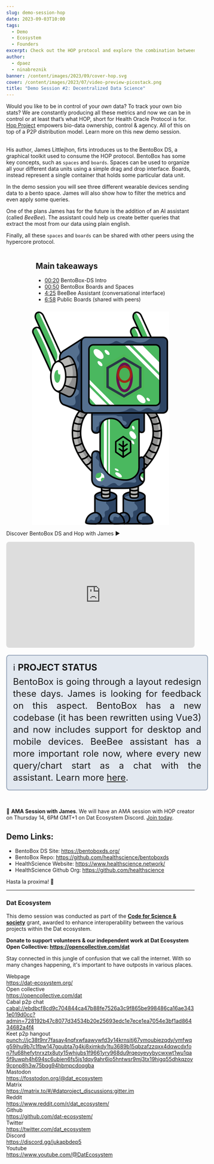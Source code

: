 ```yaml
---
slug: demo-session-hop
date: 2023-09-03T10:00
tags:
  - Demo
  - Ecosystem
  - Founders
excerpt: Check out the HOP protocol and explore the combination between data science, bio & ecosystem metrics and the power of peers.
author:
  - dpaez
  - ninabreznik
banner: /content/images/2023/09/cover-hop.svg
cover: /content/images/2023/07/video-preview-picostack.png
title: "​​Demo Session #2: Decentralized Data Science"
---
```

<div>
Would you like to be in control of your <i>own</i> data? To track your own bio stats? We are constantly producing all these metrics and now we can be in control or at least that’s what HOP, short for Health Oracle Protocol is for. <br/>
<a href="https://www.healthscience.network/">Hop Project</a> empowers bio-data ownership, control & agency. All of this on top of a P2P distribution model. Learn more on this new demo session.
<br/><br/>

His author, James Littlejhon, firts introduces us to the BentoBox DS, a graphical toolkit used to consume the HOP protocol.
BentoBox has some key concepts, such as `spaces` and `boards`. Spaces can be used to organize all your different data units using a simple drag and drop interface. Boards, instead represent a single container that holds some particular data unit.

In the demo session you will see three different wearable devices sending data to a bento space. James will also show how to filter the metrics and even apply some queries.

One of the plans James has for the future is the addition of an AI assistant (called *BeeBee*). The assistant could help us create better queries that extract the most from our data using plain english.

Finally, all these `spaces` and `boards` can be shared with other peers using the hypercore protocol.

<div class="container">
  <div class="image">
    <img src="/content/images/2023/09/demo-hop.svg" alt="hop logo and dat robot" style="width: 100%;" />
  </div>
  <div>
  <h2>Main takeaways</h2>

  - [00:20](https://youtu.be/hMf2ui2uVWs?t=20) BentoBox-DS Intro
  - [00:50](https://youtu.be/hMf2ui2uVWs?t=50) BentoBox Boards and Spaces
  - [4:25](https://youtu.be/hMf2ui2uVWs?t=264) BeeBee Assistant (conversational interface)
  - [6:58](https://youtu.be/hMf2ui2uVWs?t=418) Public Boards (shared with peers)

  </div>
</div>

Discover BentoBox DS and Hop with James ▶️
<iframe style="width: 100%; aspect-ratio: 16/9; border-radius: 0.5rem;" src="https://www.youtube.com/embed/hMf2ui2uVWs?si=rHoHLm_92uTH5_go" title="HOP Demo Session" frameborder="0" allow="accelerometer; autoplay; clipboard-write; encrypted-media; gyroscope; picture-in-picture; web-share" allowfullscreen></iframe>

<div class="note">
ℹ️ <b>Project status</b> <br/>
BentoBox is going through a layout redesign these days. James is looking for feedback on this aspect. BentoBox has a new codebase (it has been rewritten using Vue3) and now includes support for desktop and mobile devices. BeeBee assistant has a more important role now, where every new query/chart start as a chat with the assistant. Learn more <a href="https://diyhslab.medium.com/driving-towards-beta-alpha-next-steps-e30ae12dbf60">here</a>.
</div>
<br/>

🎥 **AMA Session with James**. We will have an AMA session with HOP creator on Thursday 14, 6PM GMT+1 on Dat Ecosystem Discord. [Join today](https://discord.gg/rRXD2nakX4).

## Demo Links:

- BentoBox DS Site: https://bentoboxds.org/
- BentoBox Repo: https://github.com/healthscience/bentoboxds
- HealthScience Website: https://www.healthscience.network/
- HealthScience Github Org: https://github.com/healthscience

Hasta la proxima! 👋

<style>
  /* mobile first */
.container {
  display: flex;
  flex-direction: column;
}

.note {
  width: 100%;
  background-color: rgb(226 232 240);
  padding: 16px;
  font-size: 1.5rem;
  line-height: 2rem;
  border: 2px solid rgb(148 163 184);
  border-radius: 0.5rem;
  margin: 16px 0;
  text-align: justify;
}

.note b {
  display: inline-block;
  margin-bottom: 6px;
  text-transform: uppercase;
}

.post-full-image {
  background-size: 75%;
  background-repeat: no-repeat;
}

.image-right {
  float:right;
}
.image-left {
  float:left;
}
/* .image {
  flex-grow: 1;
  margin-left: 30px;
  max-width: 30%;
} */
.image img {
  display:block;
  width:100%;
}

.container {
  flex-direction: column-reverse;
  justify-content: space-between;
  gap: 10px;
  align-items: center;
}

.image {
  flex-basis: 30%;
}

@media only screen and (min-width: 1024px) {
  .post-full-image {
    background-size: 50%;
  }

  .container {
    flex-direction: row;
    gap: 30px;
  }

  .image {
    flex-basis: 25%;
  }

  .note {
    padding: 16px 32px;
  }
}
</style>
</div>

------
<div class="about-ecosystem">

### Dat Ecosystem

This demo session was conducted as part of the **[Code for Science & society](https://www.codeforsociety.org/)** grant, awarded to enhance interoperability between the various projects within the Dat ecosystem.

**Donate to support volunteers & our independent work at Dat Ecosystem
Open Collective: https://opencollective.com/dat**

Stay connected in this jungle of confusion that we call the internet. With so many changes happening, it's important to have outposts in various places.

<div class="grid">
  <div class="name">Webpage</div>
  <div class="link"><a target="_blank" href="https://dat-ecosystem.org/">https://dat-ecosystem.org/</a></div>
  <div class="name">Open collective</div>
  <div class="link"><a target="_blank" href="https://opencollective.com/dat">https://opencollective.com/dat</a></div>
  <div class="name">Cabal p2p chat</div>
  <div class="link"><a target="_blank" href="#">cabal://ebdbcf8cd9c704844ca47b88fe7526a3c9f865be998486ca16ae3431e019d0cc?admin=728192b47c8077d34534b20e25693edc1e7ece1ea7054e3bf1ad86434682a4f4</a></div>
  <div class="name">Keet p2p hangout</div>
  <div class="link"><a target="_blank" href="#">punch://jc38t9nr7fasay4nqfxwfaawywfd3y14krnsitj67ymoubiezqdy/ymfwqg59ihu9b7c1fbw147gpubta7g4kj8ximkdy1tu3689b15qbzafzzqxx4dqwcdxfon7fu68hefytnrxztx8uty15whjubs1f9661yry968du9rqeoyeyybycwxwt1wu1qa5f9uwph4h694sc6ubien6fs5js1dqy9ahr6io5hntwsr9mj3tx19higq55dhkqzoy9cpnp8h3w75bqg94hbmpcdoqgba</a></div>
  <div class="name">Mastodon</div>
  <div class="link"><a target="_blank" href="https://fosstodon.org/@dat_ecosystem">https://fosstodon.org/@dat_ecosystem</a></div>
  <div class="name">Matrix</div>
  <div class="link"><a target="_blank" href="https://matrix.to/#/#datproject_discussions:gitter.im">https://matrix.to/#/#datproject_discussions:gitter.im</a></div>
  <div class="name">Reddit</div>
  <div class="link"><a target="_blank" href="https://www.reddit.com/r/dat_ecosystem/">https://www.reddit.com/r/dat_ecosystem/</a></div>
  <div class="name">Github</div>
  <div class="link"><a target="_blank" href="https://github.com/dat-ecosystem/">https://github.com/dat-ecosystem/</a></div>
  <div class="name">Twitter</div>
  <div class="link"><a target="_blank" href="https://twitter.com/dat_ecosystem">https://twitter.com/dat_ecosystem</a></div>
  <div class="name">Discord</div>
  <div class="link"><a target="_blank" href="https://discord.gg/jukapbdep5">https://discord.gg/jukapbdep5</a></div>
  <div class="name">Youtube</div>
  <div class="link"><a target="_blank" href="https://www.youtube.com/@DatEcosystem">https://www.youtube.com/@DatEcosystem</a></div>
</div>
</div>
